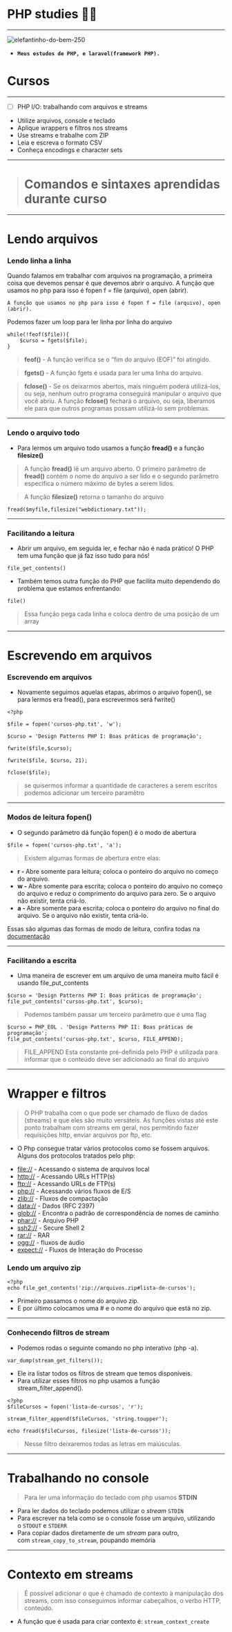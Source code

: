 # PHP studies 🚀🐘
*** 
![elefantinho-do-bem-250](https://user-images.githubusercontent.com/88351614/183260985-d5341984-bdd4-4a1b-8a7a-74bb34254763.jpg)

* **`Meus estudos de PHP, e laravel(framework PHP).`**
# Cursos
***
- [ ] PHP I/O: trabalhando com arquivos e streams
* Utilize arquivos, console e teclado
* Aplique wrappers e filtros nos streams
* Use streams e trabalhe com ZIP
* Leia e escreva o formato CSV
* Conheça encodings e character sets
<hr>

># Comandos e sintaxes aprendidas durante curso
***
# Lendo arquivos

### Lendo linha a linha
Quando falamos em trabalhar com arquivos na programação, a primeira coisa que devemos pensar é que devemos abrir o arquivo.
A função que usamos no php para isso é fopen f = file (arquivo), open (abrir).
```
A função que usamos no php para isso é fopen f = file (arquivo), open (abrir).
```
Podemos fazer um loop para ler linha por linha do arquivo
```
while(!feof($file)){
	$curso = fgets($file);
}
```
> <strong>feof()</strong> - A função verifica se o “fim do arquivo (EOF)” foi atingido. 

> <strong>fgets()</strong> - A função fgets é usada para ler uma linha do arquivo.

> <strong>fclose()</strong> - Se os deixarmos abertos, mais ninguém poderá utilizá-los, ou seja, nenhum outro programa conseguirá manipular o arquivo que você abriu. A função <strong>fclose()</strong> fechará o arquivo, ou seja, liberamos ele para que outros programas possam utilizá-lo sem problemas.
<hr>

### Lendo o arquivo todo
* Para lermos um arquivo todo usamos a função <strong>fread()</strong> e a função <strong>filesize()</strong>
> A função <strong>fread()</strong> lê um arquivo aberto. O primeiro parâmetro de <strong>fread()</strong> contém o nome do arquivo a ser lido e o segundo parâmetro especifica o número máximo de bytes a serem lidos.

> A função <strong>filesize()</strong> retorna o tamanho do arquivo

```
fread($myfile,filesize("webdictionary.txt"));
```
<hr>

### Facilitando a leitura
* Abrir um arquivo, em seguida ler, e fechar não é nada prático! O PHP tem uma função que já faz isso tudo para nós!
```
file_get_contents()
```
* Também temos outra função do PHP que facilita muito dependendo do problema que estamos enfrentando:
```
file()
```
> Essa função pega cada linha e coloca dentro de uma posição de um array
<hr>

# Escrevendo em arquivos
### Escrevendo em arquivos
* Novamente seguimos aquelas etapas, abrimos o arquivo fopen(), se para lermos era fread(), para escrevermos será fwrite()
```
<?php

$file = fopen('cursos-php.txt', 'w');

$curso = 'Design Patterns PHP I: Boas práticas de programação';

fwrite($file,$curso);

fwrite($file, $curso, 21);

fclose($file);
```
>  se quisermos informar a quantidade de caracteres a serem escritos podemos adicionar um terceiro paramêtro
<hr>

### Modos de leitura fopen()

* O segundo parâmetro dá função fopen() é o modo de abertura

```
$file = fopen('cursos-php.txt', 'a');
```
> Existem algumas formas de abertura entre elas:

* <strong>r - </strong>	Abre somente para leitura; coloca o ponteiro do arquivo no começo do arquivo.
* <strong>w - </strong> Abre somente para escrita; coloca o ponteiro do arquivo no começo do arquivo e reduz o comprimento do arquivo para zero. Se o arquivo não existir, tenta criá-lo.
* <strong>a - </strong>	Abre somente para escrita; coloca o ponteiro do arquivo no final do arquivo. Se o arquivo não existir, tenta criá-lo.

Essas são algumas das formas de modo de leitura, confira todas na [documentação](https://www.php.net/manual/pt_BR/function.fopen.php)
<hr>

### Facilitando a escrita
* Uma maneira de escrever em um arquivo de uma maneira muito fácil é usando file_put_contents

```
$curso = 'Design Patterns PHP I: Boas práticas de programação';
file_put_contents('cursos-php.txt', $curso);
```
> Podemos também passar um terceiro parâmetro que é uma flag

```
$curso = PHP_EOL . 'Design Patterns PHP II: Boas práticas de programação';
file_put_contents('cursos-php.txt', $curso, FILE_APPEND);
```
> FILE_APPEND Esta constante pré-definida pelo PHP é utilizada para informar que o conteúdo deve ser adicionado ao final do arquivo
<hr>

# Wrapper e filtros
> O PHP trabalha com o que pode ser chamado de fluxo de dados (streams) e que eles são muito versáteis. As funções vistas até este ponto trabalham com streams em geral, nos permitindo fazer requisições http, enviar arquivos por ftp, etc.

* O Php consegue tratar vários protocolos como se fossem arquivos. Alguns dos protocolos tratados pelo php:

- [file://](https://www.php.net/manual/en/wrappers.file.php)  - Acessando o sistema de arquivos local
- [http://](https://www.php.net/manual/en/wrappers.http.php) - Acessando URLs HTTP(s)
- [ftp://](https://www.php.net/manual/en/wrappers.ftp.php)   -  Acessando URLs de FTP(s)
- [php://](https://www.php.net/manual/en/wrappers.php.php)  - Acessando vários fluxos de E/S
- [zlib://](https://www.php.net/manual/en/wrappers.compression.php)   - Fluxos de compactação
- [data://](https://www.php.net/manual/en/wrappers.data.php)  - Dados (RFC 2397)
- [glob://](https://www.php.net/manual/en/wrappers.glob.php)  - Encontra o padrão de correspondência de nomes de caminho
- [phar://](https://www.php.net/manual/en/wrappers.phar.php)  - Arquivo PHP
- [ssh2://](https://www.php.net/manual/en/wrappers.ssh2.php)  - Secure Shell 2
- [rar://](https://www.php.net/manual/en/wrappers.rar.php)  - RAR
- [ogg://](https://www.php.net/manual/en/wrappers.audio.php)   - fluxos de áudio
- [expect://](https://www.php.net/manual/en/wrappers.expect.php)  - Fluxos de Interação do Processo

### Lendo um arquivo zip
```
<?php
echo file_get_contents('zip://arquivos.zip#lista-de-cursos');
```
* Primeiro passamos o nome do arquivo zip.
* E por último colocamos uma # e o nome do arquivo que está no zip.
<hr>

### Conhecendo filtros de stream
* Podemos rodas o seguinte comando no php interativo (php -a).
```
var_dump(stream_get_filters());
```
* Ele ira listar todos os filtros de stream que temos disponíveis.
* Para utilizar esses filtros no php usamos a função stream_filter_append().
``` 
<?php
$fileCursos = fopen('lista-de-cursos', 'r');

stream_filter_append($fileCursos, 'string.toupper');

echo fread($fileCursos, filesize('lista-de-cursos'));
```
> Nesse filtro deixaremos todas as letras em maiúsculas.
<hr>

# Trabalhando no console
> Para ler uma informação do teclado com php usamos <strong>STDIN</strong>

- Para ler dados do teclado podemos utilizar o *stream* `STDIN`
- Para escrever na tela como se o console fosse um arquivo, utilizando o `STDOUT` e `STDERR`
- Para copiar dados diretamente de um *stream* para outro, com `stream_copy_to_stream`, poupando memória
<hr>

# Contexto em streams
> É possível adicionar o que é chamado de contexto à manipulação dos streams, com isso conseguimos informar cabeçalhos, o verbo HTTP, conteúdo. 
* A função que é usada para criar contexto é: `stream_context_create`
